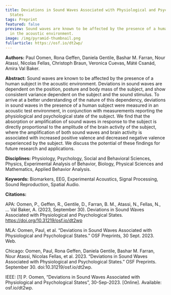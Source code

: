 ```yaml
---
title: Deviations in Sound Waves Associated with Physiological and Psychological
  States
tags: Preprint
featured: false
preview: Sound waves are known to be affected by the presence of a human subject
  in the acoustic environment.
image: /img/pyramid-thumbnail.png
fullarticle: https://osf.io/dt2wp/
---
```

**Authors:** Paul Oomen, Rona Geffen, Daniela Gentile, Bashar M. Farran, Nour Atassi, Nicolas Fellas, Christoph Braun, Veronica Cuevas, Máté Csanád, Amira Val Baker.

**Abstract:** Sound waves are known to be affected by the presence of a human subject in the acoustic environment. Deviations in sound waves are dependent on the position, posture and body mass of the subject, and show consistent variance dependent on the subject and the sound stimulus. To arrive at a better understanding of the nature of this dependency, deviations in sound waves in the presence of a human subject were measured in an acoustic test environment, in conjunction with measurements reporting the physiological and psychological state of the subject. We find that the absorption or amplification of sound waves in response to the subject is directly proportional to the amplitude of the brain activity of the subject, where the amplification of both sound waves and brain activity is associated with increased positive valence and decreased negative valence experienced by the subject. We discuss the potential of these findings for future research and applications.

**Disciplines:** Physiology, Psychology, Social and Behavioral Sciences, Physics, Experimental Analysis of Behavior, Biology, Physical Sciences and Mathematics, Applied Behavior Analysis.

**Keywords:**  Biomarkers, EEG, Experimental Acoustics, Signal Processing, Sound Reproduction, Spatial Audio.

**Citations:**

APA: Oomen, P., Geffen, R., Gentile, D., Farran, B. M., Atassi, N., Fellas, N., … Val Baker, A. (2023, September 30). Deviations in Sound Waves Associated with Physiological and Psychological States. https://doi.org/10.31219/osf.io/dt2wp

MLA: Oomen, Paul, et al. “Deviations in Sound Waves Associated with Physiological and Psychological States.” OSF Preprints, 30 Sept. 2023. Web.

Chicago: Oomen, Paul, Rona Geffen, Daniela Gentile, Bashar M. Farran, Nour Atassi, Nicolas Fellas, et al. 2023. “Deviations in Sound Waves Associated with Physiological and Psychological States.” OSF Preprints. September 30. doi:10.31219/osf.io/dt2wp.

IEEE: \[1] P. Oomen, “Deviations in Sound Waves Associated with Physiological and Psychological States”, 30-Sep-2023. \[Online]. Available: osf.io/dt2wp.
